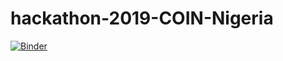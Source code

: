 # hackathon-2019-COIN-Nigeria

[![Binder](https://mybinder.org/badge_logo.svg)](https://mybinder.org/v2/gh/ec-better/hackathon-2019-COIN-Nigeria/master?urlpath=lab)

